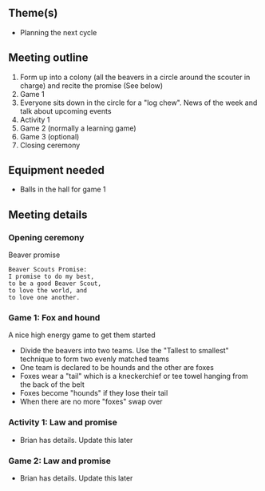 
## Theme(s)

* Planning the next cycle

## Meeting outline

1. Form up into a colony (all the beavers in a circle around the scouter in charge) and recite the promise (See below)
1. Game 1
1. Everyone sits down in the circle for a "log chew". News of the week and talk about upcoming events
1. Activity 1
1. Game 2 (normally a learning game)
1. Game 3 (optional)
1. Closing ceremony

## Equipment needed

* Balls in the hall for game 1

## Meeting details

### Opening ceremony

Beaver promise

```
Beaver Scouts Promise:
I promise to do my best,
to be a good Beaver Scout,
to love the world, and
to love one another.
```

### Game 1: Fox and hound

A nice high energy game to get them started

* Divide the beavers into two teams. Use the "Tallest to smallest" technique to form two evenly matched teams
* One team is declared to be hounds and the other are foxes
* Foxes wear a "tail" which is a kneckerchief or tee towel hanging from the back of the belt
* Foxes become "hounds" if they lose their tail
* When there are no more "foxes" swap over

### Activity 1: Law and promise

* Brian has details. Update this later

### Game 2: Law and promise 

* Brian has details. Update this later


